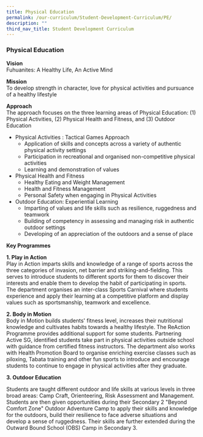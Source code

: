 ```yaml
---
title: Physical Education
permalink: /our-curriculum/Student-Development-Curriculum/PE/
description: ""
third_nav_title: Student Development Curriculum
---
```

### Physical Education

**Vision**
<br>Fuhuanites: A Healthy Life, An Active Mind

**Mission**
<br>To develop strength in character, love for physical activities and pursuance of a healthy lifestyle

**Approach**
<br> The approach focuses on the three learning areas of Physical Education: (1) Physical Activities, (2) Physical Health and Fitness, and (3) Outdoor Education

* Physical Activities : Tactical Games Approach
  * Application of skills and concepts across a variety of authentic physical activity settings
  * Participation in recreational and organised non-competitive physical activities
  * Learning and demonstration of values
* Physical Health and Fitness
  * Healthy Eating and Weight Management
  * Health and Fitness Management
  * Personal Safety when engaging in Physical Activities
* Outdoor Education: Experiential Learning  
  * Imparting of values and life skills such as resilience, ruggedness and teamwork
  * Building of competency in assessing and managing risk in authentic outdoor settings
  * Developing of an appreciation of the outdoors and a sense of place


**Key Programmes**

**1\. Play in Action**
<br> Play in Action imparts skills and knowledge of a range of sports across the three categories of invasion, net barrier and striking-and-fielding. This serves to introduce students to different sports for them to discover their interests and enable them to develop the habit of participating in sports. The department organises an inter-class Sports Carnival where students experience and apply their learning at a competitive platform and display values such as sportsmanship, teamwork and excellence.

**2\. Body in Motion**
<br> Body in Motion builds students' fitness level, increases their nutritional knowledge and cultivates habits towards a healthy lifestyle. The ReAction Programme provides additional support for some students. Partnering Active SG, identified students take part in physical activities outside school with guidance from certified fitness instructors. The department also works with Health Promotion Board to organise enriching exercise classes such as piloxing, Tabata training and other fun sports to introduce and encourage students to continue to engage in physical activities after they graduate.

**3\. Outdoor Education**

Students are taught different outdoor and life skills at various levels in three broad areas: Camp Craft, Orienteering, Risk Assessment and Management. Students are then given opportunities during their Secondary 2 "Beyond Comfort Zone" Outdoor Adventure Camp to apply their skills and knowledge for the outdoors, build their resilience to face adverse situations and develop a sense of ruggedness. Their skills are further extended during the Outward Bound School (OBS) Camp in Secondary 3.